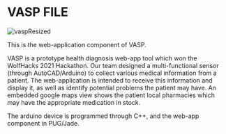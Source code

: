 # VASP FILE
![vaspResized](https://github.com/user-attachments/assets/e7dee163-9566-45c9-a508-063f1a387aa0)

This is the web-application component of VASP.

VASP is a prototype health diagnosis web-app tool which won the WolfHacks 2021 Hackathon. Our team designed a multi-functional sensor (through AutoCAD/Arduino) to collect various medical information from a patient. The web-application is intended to receive this information and display it, as well as identify potential problems the patient may have. An embedded google maps view shows the patient local pharmacies which may have the appropriate medication in stock. 

The arduino device is programmed through C++, and the web-app component in PUG/Jade.
